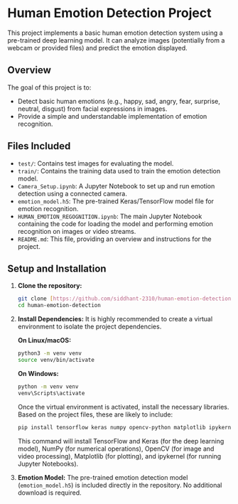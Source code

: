# Human Emotion Detection Project

This project implements a basic human emotion detection system using a pre-trained deep learning model. It can analyze images (potentially from a webcam or provided files) and predict the emotion displayed.

## Overview

The goal of this project is to:

* Detect basic human emotions (e.g., happy, sad, angry, fear, surprise, neutral, disgust) from facial expressions in images.
* Provide a simple and understandable implementation of emotion recognition.

## Files Included

* `test/`: Contains test images for evaluating the model.
* `train/`: Contains the training data used to train the emotion detection model.
* `Camera_Setup.ipynb`: A Jupyter Notebook to set up and run emotion detection using a connected camera.
* `emotion_model.h5`: The pre-trained Keras/TensorFlow model file for emotion recognition.
* `HUMAN_EMOTION_REGOGNITION.ipynb`: The main Jupyter Notebook containing the code for loading the model and performing emotion recognition on images or video streams.
* `README.md`: This file, providing an overview and instructions for the project.

## Setup and Installation

1.  **Clone the repository:**
    ```bash
    git clone [https://github.com/siddhant-2310/human-emotion-detection.git](https://github.com/siddhant-2310/human-emotion-detection.git)
    cd human-emotion-detection
    ```

2.  **Install Dependencies:**
    It is highly recommended to create a virtual environment to isolate the project dependencies.

    **On Linux/macOS:**
    ```bash
    python3 -m venv venv
    source venv/bin/activate
    ```

    **On Windows:**
    ```bash
    python -m venv venv
    venv\Scripts\activate
    ```

    Once the virtual environment is activated, install the necessary libraries. Based on the project files, these are likely to include:
    ```bash
    pip install tensorflow keras numpy opencv-python matplotlib ipykernel
    ```
    This command will install TensorFlow and Keras (for the deep learning model), NumPy (for numerical operations), OpenCV (for image and video processing), Matplotlib (for plotting), and ipykernel (for running Jupyter Notebooks).

3.  **Emotion Model:**
    The pre-trained emotion detection model (`emotion_model.h5`) is included directly in the repository. No additional download is required.
